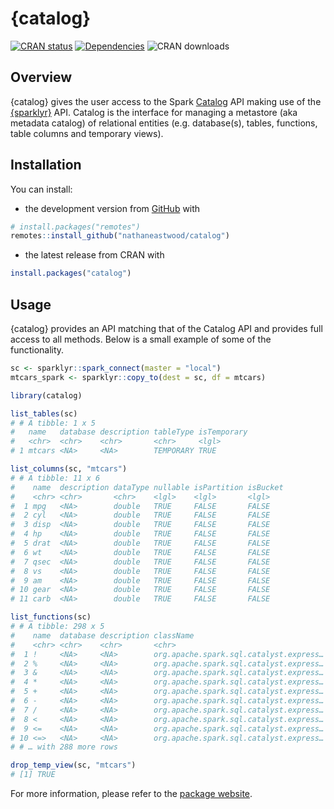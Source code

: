 <!-- README.md is generated from README.Rmd. Please edit that file -->

# {catalog}

[![CRAN
status](https://www.r-pkg.org/badges/version/catalog)](https://cran.r-project.org/package=catalog)
[![Dependencies](https://tinyverse.netlify.com/badge/catalog)](https://cran.r-project.org/package=catalog)
![CRAN downloads](https://cranlogs.r-pkg.org/badges/catalog)

## Overview

{catalog} gives the user access to the Spark
[Catalog](https://spark.apache.org/docs/2.4.3/api/java/org/apache/spark/sql/catalog/Catalog.html)
API making use of the [{sparklyr}](https://sparklyr.ai) API. Catalog is
the interface for managing a metastore (aka metadata catalog) of
relational entities (e.g. database(s), tables, functions, table columns
and temporary views).

## Installation

You can install:

-   the development version from
    [GitHub](https://github.com/nathaneastwood/catalog) with

``` r
# install.packages("remotes")
remotes::install_github("nathaneastwood/catalog")
```

-   the latest release from CRAN with

``` r
install.packages("catalog")
```

## Usage

{catalog} provides an API matching that of the Catalog API and provides
full access to all methods. Below is a small example of some of the
functionality.

``` r
sc <- sparklyr::spark_connect(master = "local")
mtcars_spark <- sparklyr::copy_to(dest = sc, df = mtcars)

library(catalog)

list_tables(sc)
# # A tibble: 1 x 5
#   name   database description tableType isTemporary
#   <chr>  <chr>    <chr>       <chr>     <lgl>      
# 1 mtcars <NA>     <NA>        TEMPORARY TRUE

list_columns(sc, "mtcars")
# # A tibble: 11 x 6
#    name  description dataType nullable isPartition isBucket
#    <chr> <chr>       <chr>    <lgl>    <lgl>       <lgl>   
#  1 mpg   <NA>        double   TRUE     FALSE       FALSE   
#  2 cyl   <NA>        double   TRUE     FALSE       FALSE   
#  3 disp  <NA>        double   TRUE     FALSE       FALSE   
#  4 hp    <NA>        double   TRUE     FALSE       FALSE   
#  5 drat  <NA>        double   TRUE     FALSE       FALSE   
#  6 wt    <NA>        double   TRUE     FALSE       FALSE   
#  7 qsec  <NA>        double   TRUE     FALSE       FALSE   
#  8 vs    <NA>        double   TRUE     FALSE       FALSE   
#  9 am    <NA>        double   TRUE     FALSE       FALSE   
# 10 gear  <NA>        double   TRUE     FALSE       FALSE   
# 11 carb  <NA>        double   TRUE     FALSE       FALSE

list_functions(sc)
# # A tibble: 298 x 5
#    name  database description className                              isTemporary
#    <chr> <chr>    <chr>       <chr>                                  <lgl>      
#  1 !     <NA>     <NA>        org.apache.spark.sql.catalyst.express… TRUE       
#  2 %     <NA>     <NA>        org.apache.spark.sql.catalyst.express… TRUE       
#  3 &     <NA>     <NA>        org.apache.spark.sql.catalyst.express… TRUE       
#  4 *     <NA>     <NA>        org.apache.spark.sql.catalyst.express… TRUE       
#  5 +     <NA>     <NA>        org.apache.spark.sql.catalyst.express… TRUE       
#  6 -     <NA>     <NA>        org.apache.spark.sql.catalyst.express… TRUE       
#  7 /     <NA>     <NA>        org.apache.spark.sql.catalyst.express… TRUE       
#  8 <     <NA>     <NA>        org.apache.spark.sql.catalyst.express… TRUE       
#  9 <=    <NA>     <NA>        org.apache.spark.sql.catalyst.express… TRUE       
# 10 <=>   <NA>     <NA>        org.apache.spark.sql.catalyst.express… TRUE       
# # … with 288 more rows

drop_temp_view(sc, "mtcars")
# [1] TRUE
```

For more information, please refer to the [package
website](https://nathaneastwood.github.io/catalog/).
